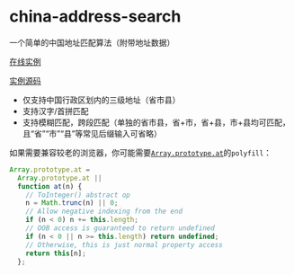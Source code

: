 # china-address-search

一个简单的中国地址匹配算法（附带地址数据）

[在线实例]('https://darrendanielday.github.io/china-address-search/')

[实例源码](./demo/)

- 仅支持中国行政区划内的三级地址（省市县）
- 支持汉字/首拼匹配
- 支持模糊匹配，跨段匹配（单独的省市县，省+市，省+县，市+县均可匹配，且“省”“市”“县”等常见后缀输入可省略）

如果需要兼容较老的浏览器，你可能需要[`Array.prototype.at`](https://developer.mozilla.org/zh-CN/docs/Web/JavaScript/Reference/Global_Objects/Array/at)的`polyfill`：

```ts
Array.prototype.at =
  Array.prototype.at ||
  function at(n) {
    // ToInteger() abstract op
    n = Math.trunc(n) || 0;
    // Allow negative indexing from the end
    if (n < 0) n += this.length;
    // OOB access is guaranteed to return undefined
    if (n < 0 || n >= this.length) return undefined;
    // Otherwise, this is just normal property access
    return this[n];
  };
```
